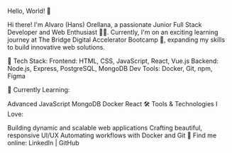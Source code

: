 Hello, World! 👋


Hi there! I'm Alvaro (Hans) Orellana, a passionate Junior Full Stack Developer and Web Enthusiast 👨‍💻. Currently, I'm on an exciting learning journey at The Bridge Digital Accelerator Bootcamp 🚀, expanding my skills to build innovative web solutions.

🔹 Tech Stack:
Frontend: HTML, CSS, JavaScript, React, Vue.js
Backend: Node.js, Express, PostgreSQL, MongoDB
Dev Tools: Docker, Git, npm, Figma

🌱 Currently Learning:

Advanced JavaScript
MongoDB
Docker
React
🛠️ Tools & Technologies I Love:

Building dynamic and scalable web applications
Crafting beautiful, responsive UI/UX
Automating workflows with Docker and Git
🔗 Find me online:
LinkedIn | GitHub
